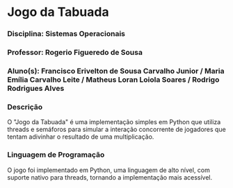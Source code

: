 # Jogo da Tabuada

### Disciplina: Sistemas Operacionais
### Professor: Rogerio Figueredo de Sousa
### Aluno(s): Francisco Erivelton de Sousa Carvalho Junior / Maria Emília Carvalho Leite / Matheus Loran Loiola Soares / Rodrigo Rodrigues Alves

### Descrição

O "Jogo da Tabuada" é uma implementação simples em Python que utiliza threads e semáforos para simular a interação concorrente de jogadores que tentam adivinhar o resultado de uma multiplicação.

### Linguagem de Programação

O jogo foi implementado em Python, uma linguagem de alto nível, com suporte nativo para threads, tornando a implementação mais acessível.
